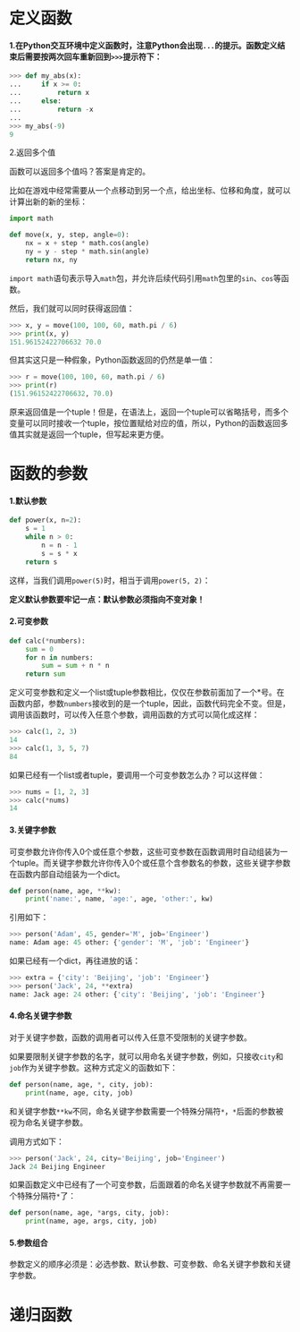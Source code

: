 # 定义函数

#### 1.在Python交互环境中定义函数时，注意Python会出现`...`的提示。函数定义结束后需要按两次回车重新回到`>>>`提示符下：

```python
>>> def my_abs(x):                                     
...     if x >= 0:                                      
...         return x                                    
...     else:                                           
...         return -x                                   
...                                                     
>>> my_abs(-9)                                          
9 
```

2.返回多个值

函数可以返回多个值吗？答案是肯定的。

比如在游戏中经常需要从一个点移动到另一个点，给出坐标、位移和角度，就可以计算出新的新的坐标：

```python
import math

def move(x, y, step, angle=0):
    nx = x + step * math.cos(angle)
    ny = y - step * math.sin(angle)
    return nx, ny
```

`import math`语句表示导入`math`包，并允许后续代码引用`math`包里的`sin`、`cos`等函数。

然后，我们就可以同时获得返回值：

```python
>>> x, y = move(100, 100, 60, math.pi / 6)
>>> print(x, y)
151.96152422706632 70.0
```

但其实这只是一种假象，Python函数返回的仍然是单一值：

```python
>>> r = move(100, 100, 60, math.pi / 6)
>>> print(r)
(151.96152422706632, 70.0)
```

原来返回值是一个tuple！但是，在语法上，返回一个tuple可以省略括号，而多个变量可以同时接收一个tuple，按位置赋给对应的值，所以，Python的函数返回多值其实就是返回一个tuple，但写起来更方便。

# 函数的参数

#### 1.默认参数

```python
def power(x, n=2):
    s = 1
    while n > 0:
        n = n - 1
        s = s * x
    return s
```

这样，当我们调用`power(5)`时，相当于调用`power(5, 2)`：

 **定义默认参数要牢记一点：默认参数必须指向不变对象！**



#### 2.可变参数

```python
def calc(*numbers):
    sum = 0
    for n in numbers:
        sum = sum + n * n
    return sum
```

定义可变参数和定义一个list或tuple参数相比，仅仅在参数前面加了一个*号。在函数内部，参数`numbers`接收到的是一个tuple，因此，函数代码完全不变。但是，调用该函数时，可以传入任意个参数，调用函数的方式可以简化成这样：

```python
>>> calc(1, 2, 3)
14
>>> calc(1, 3, 5, 7)
84
```

如果已经有一个list或者tuple，要调用一个可变参数怎么办？可以这样做：

 

```python
>>> nums = [1, 2, 3]
>>> calc(*nums)
14
```

#### 3.关键字参数

可变参数允许你传入0个或任意个参数，这些可变参数在函数调用时自动组装为一个tuple。而关键字参数允许你传入0个或任意个含参数名的参数，这些关键字参数在函数内部自动组装为一个dict。

```python
def person(name, age, **kw):
    print('name:', name, 'age:', age, 'other:', kw)
```

引用如下：

```python
>>> person('Adam', 45, gender='M', job='Engineer')
name: Adam age: 45 other: {'gender': 'M', 'job': 'Engineer'}
```

如果已经有一个dict，再往进放的话：

```python
>>> extra = {'city': 'Beijing', 'job': 'Engineer'}
>>> person('Jack', 24, **extra)
name: Jack age: 24 other: {'city': 'Beijing', 'job': 'Engineer'}
```

#### 4.命名关键字参数

对于关键字参数，函数的调用者可以传入任意不受限制的关键字参数。

如果要限制关键字参数的名字，就可以用命名关键字参数，例如，只接收`city`和`job`作为关键字参数。这种方式定义的函数如下：

 

```python
def person(name, age, *, city, job):
    print(name, age, city, job)
```

 

和关键字参数`**kw`不同，命名关键字参数需要一个特殊分隔符`*`，`*`后面的参数被视为命名关键字参数。

 

调用方式如下：

 

```python
>>> person('Jack', 24, city='Beijing', job='Engineer')
Jack 24 Beijing Engineer
```

 

如果函数定义中已经有了一个可变参数，后面跟着的命名关键字参数就不再需要一个特殊分隔符`*`了：

 

```python
def person(name, age, *args, city, job):
    print(name, age, args, city, job)
```

#### 5.参数组合

参数定义的顺序必须是：必选参数、默认参数、可变参数、命名关键字参数和关键字参数。

# 递归函数

